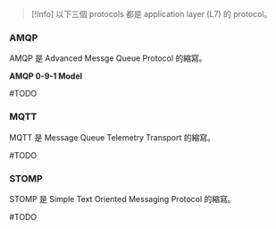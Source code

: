 >[!Info]
>以下三個 protocols 都是 application layer (L7) 的 protocol。

### AMQP

AMQP 是 Advanced Messge Queue Protocol 的縮寫。

**AMQP 0-9-1 Model**

#TODO 

### MQTT

MQTT 是 Message Queue Telemetry Transport 的縮寫。

#TODO 

### STOMP

STOMP 是 Simple Text Oriented Messaging Protocol 的縮寫。

#TODO 

